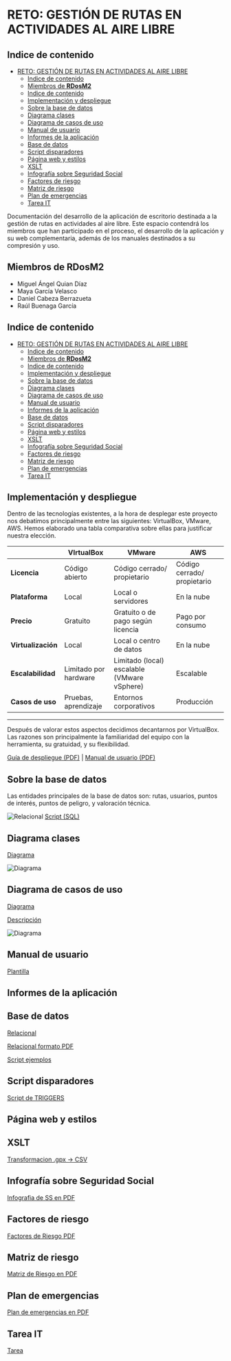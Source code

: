 # RETO: GESTIÓN DE RUTAS EN ACTIVIDADES AL AIRE LIBRE

 ## Indice de contenido
- [RETO: GESTIÓN DE RUTAS EN ACTIVIDADES AL AIRE LIBRE](#reto-gestión-de-rutas-en-actividades-al-aire-libre)
  - [Indice de contenido](#indice-de-contenido)
  - [Miembros de **RDosM2**](#miembros-de-rdosm2)
  - [Indice de contenido](#indice-de-contenido-1)
  - [Implementación y despliegue](#implementación-y-despliegue)
  - [Sobre la base de datos](#sobre-la-base-de-datos)
  - [Diagrama clases](#diagrama-clases)
  - [Diagrama de casos de uso](#diagrama-de-casos-de-uso)
  - [Manual de usuario](#manual-de-usuario)
  - [Informes de la aplicación](#informes-de-la-aplicación)
  - [Base de datos](#base-de-datos)
  - [Script disparadores](#script-disparadores)
  - [Página web y estilos](#página-web-y-estilos)
  - [XSLT](#xslt)
  - [Infografía sobre Seguridad Social](#infografía-sobre-seguridad-social)
  - [Factores de riesgo](#factores-de-riesgo)
  - [Matriz de riesgo](#matriz-de-riesgo)
  - [Plan de emergencias](#plan-de-emergencias)
  - [Tarea IT](#tarea-it)

Documentación del desarrollo de la aplicación de escritorio destinada a la gestión de rutas en actividades al aire libre. Este espacio contendrá los miembros que han participado en el proceso, el desarrollo de la aplicación y su web complementaria, además de los manuales destinados a su compresión y uso.


## Miembros de **RDosM2**

- Miguel Ángel Quian Díaz
- Maya García Velasco
- Daniel Cabeza Berrazueta
- Raúl Buenaga García

## Indice de contenido
<!--Para enlazar correctamente, crear un header con #/##/### y vincular -> [texto](#nombreDelHeader)-->
- [RETO: GESTIÓN DE RUTAS EN ACTIVIDADES AL AIRE LIBRE](#reto-gestión-de-rutas-en-actividades-al-aire-libre)
  - [Indice de contenido](#indice-de-contenido)
  - [Miembros de **RDosM2**](#miembros-de-rdosm2)
  - [Indice de contenido](#indice-de-contenido-1)
  - [Implementación y despliegue](#implementación-y-despliegue)
  - [Sobre la base de datos](#sobre-la-base-de-datos)
  - [Diagrama clases](#diagrama-clases)
  - [Diagrama de casos de uso](#diagrama-de-casos-de-uso)
  - [Manual de usuario](#manual-de-usuario)
  - [Informes de la aplicación](#informes-de-la-aplicación)
  - [Base de datos](#base-de-datos)
  - [Script disparadores](#script-disparadores)
  - [Página web y estilos](#página-web-y-estilos)
  - [XSLT](#xslt)
  - [Infografía sobre Seguridad Social](#infografía-sobre-seguridad-social)
  - [Factores de riesgo](#factores-de-riesgo)
  - [Matriz de riesgo](#matriz-de-riesgo)
  - [Plan de emergencias](#plan-de-emergencias)
  - [Tarea IT](#tarea-it)

   
## Implementación y despliegue

Dentro de las tecnologías existentes, a la hora de desplegar este proyecto nos debatimos principalmente entre las siguientes: VirtualBox, VMware, AWS. Hemos elaborado una tabla comparativa sobre ellas para justificar nuestra elección. 

| | VIrtualBox  | VMware | AWS |
|---|---|---|---|
|**Licencia** |Código abierto | Código cerrado/ propietario|Código cerrado/ propietario|
|**Plataforma** | Local |Local o servidores |  En la nube | 
|**Precio**| Gratuito | Gratuito o de pago según licencia | Pago por consumo | 
|**Virtualización** | Local | Local o centro de datos | En la nube |
|**Escalabilidad** | Limitado por hardware | Limitado (local) escalable (VMware vSphere) | Escalable |
|**Casos de uso** | Pruebas, aprendizaje | Entornos corporativos | Producción |
***


Después de valorar estos aspectos decidimos decantarnos por VirtualBox. Las razones son principalmente la familiaridad del equipo con la herramienta, su gratuidad, y su flexibilidad.



[Guía de despliegue (PDF)](https://educantabria.sharepoint.com/:b:/r/sites/RETODAM1DAM12025-39009471-DAM1-EQUIPO1/Documentos%20compartidos/DAM1-EQUIPO1/ARCHIVOS%20RETO/MANUAL%20DE%20DESPLIEGUE%20DAM1.pdf?csf=1&web=1&e=lJPKIP) | [Manual de usuario (PDF)](https://educantabria.sharepoint.com/:w:/r/sites/RETODAM1DAM12025-39009471-DAM1-EQUIPO1/Documentos%20compartidos/DAM1-EQUIPO1/ARCHIVOS%20RETO/MANUAL%20USUARIO.docx?d=w06038e8d45524639a670f50dc6b88509&csf=1&web=1&e=OlXqLQ)



## Sobre la base de datos

Las entidades principales de la base de datos son: rutas, usuarios, puntos de interés, puntos de peligro, y valoración técnica. 

<!--Para enlazar imagenes, añade una ! a un enlace normal-->
  ![Relacional](/imagenes/EER_EQUIPO1_V9.png)
  [Script (SQL)](https://educantabria.sharepoint.com/:u:/r/sites/RETODAM1DAM12025-39009471-DAM1-EQUIPO1/Documentos%20compartidos/DAM1-EQUIPO1/ARCHIVOS%20RETO/BD/GeneracionBD_Equipo1.sql?csf=1&web=1&e=hKzkjL)

## Diagrama clases

[Diagrama](https://educantabria.sharepoint.com/:b:/r/sites/RETODAM1DAM12025-39009471-DAM1-EQUIPO1/Documentos%20compartidos/DAM1-EQUIPO1/ARCHIVOS%20RETO/Diagrama%20de%20clases%20ultimo.pdf?csf=1&web=1&e=LEeazY)

![Diagrama](imagenes/Diagrama_clases_ultimo.png)


## Diagrama de casos de uso
[Diagrama](https://educantabria.sharepoint.com/:i:/r/sites/RETODAM1DAM12025-39009471-DAM1-EQUIPO1/Documentos%20compartidos/DAM1-EQUIPO1/ARCHIVOS%20RETO/casos_uso.drawio.png?csf=1&web=1&e=hHwa4F)

[Descripción](https://educantabria.sharepoint.com/:w:/r/sites/RETODAM1DAM12025-39009471-DAM1-EQUIPO1/Documentos%20compartidos/DAM1-EQUIPO1/ARCHIVOS%20RETO/descripci%C3%B3n%20de%20casos%20de%20uso.docx?d=w5e06507a021a45c7ab6b5103337c9e46&csf=1&web=1&e=00XqIP)

![Diagrama](imagenes/casos_uso.png)


## Manual de usuario
[Plantilla](https://educantabria.sharepoint.com/:w:/r/sites/RETODAM1DAM12025-39009471-DAM1-EQUIPO1/Documentos%20compartidos/DAM1-EQUIPO1/ARCHIVOS%20RETO/MANUAL%20USUARIO.docx?d=w06038e8d45524639a670f50dc6b88509&csf=1&web=1&e=OlXqLQ)

## Informes de la aplicación

## Base de datos



[Relacional](https://educantabria.sharepoint.com/:u:/r/sites/RETODAM1DAM12025-39009471-DAM1-EQUIPO1/Documentos%20compartidos/DAM1-EQUIPO1/ARCHIVOS%20RETO/BD/EER_EQUIPO1_V9.mwb?csf=1&web=1&e=e1JlMH)

[Relacional formato PDF](https://educantabria.sharepoint.com/:b:/r/sites/RETODAM1DAM12025-39009471-DAM1-EQUIPO1/Documentos%20compartidos/DAM1-EQUIPO1/ARCHIVOS%20RETO/BD/EER_EQUIPO1_V9.pdf?csf=1&web=1&e=KapWHP)




[Script ejemplos](https://educantabria.sharepoint.com/:u:/r/sites/RETODAM1DAM12025-39009471-DAM1-EQUIPO1/Documentos%20compartidos/DAM1-EQUIPO1/ARCHIVOS%20RETO/BD/DatosEjemploBD_Equipo1.sql?csf=1&web=1&e=DBjGqU)

## Script disparadores
[Script de TRIGGERS](https://educantabria.sharepoint.com/:u:/r/sites/RETODAM1DAM12025-39009471-DAM1-EQUIPO1/Documentos%20compartidos/DAM1-EQUIPO1/ARCHIVOS%20RETO/BD/Script%20disparadores-Equipo1.sql?csf=1&web=1&e=PxRWOw)
## Página web y estilos

## XSLT
[Transformacion .gpx -> CSV](https://educantabria.sharepoint.com/:u:/r/sites/RETODAM1DAM12025-39009471-DAM1-EQUIPO1/Documentos%20compartidos/DAM1-EQUIPO1/ARCHIVOS%20RETO/gpxToCSV?csf=1&web=1&e=XLbvS2)
## Infografía sobre Seguridad Social
[Infografia de SS en PDF](https://educantabria.sharepoint.com/:b:/r/sites/RETODAM1DAM12025-39009471-DAM1-EQUIPO1/Documentos%20compartidos/DAM1-EQUIPO1/ARCHIVOS%20RETO/Infografia%20SS.pdf?csf=1&web=1&e=En4MY3)

## Factores de riesgo
[Factores de Riesgo PDF](https://educantabria.sharepoint.com/:b:/r/sites/RETODAM1DAM12025-39009471-DAM1-EQUIPO1/Documentos%20compartidos/DAM1-EQUIPO1/ARCHIVOS%20RETO/IDENTIFICACION_DE_RIESGOS_EQUIPO1.pdf?csf=1&web=1&e=Mhk5Ep)
## Matriz de riesgo
[Matriz de Riesgo en PDF](https://educantabria.sharepoint.com/:b:/r/sites/RETODAM1DAM12025-39009471-DAM1-EQUIPO1/Documentos%20compartidos/DAM1-EQUIPO1/ARCHIVOS%20RETO/Matriz%20de%20riesgo.pdf?csf=1&web=1&e=s3ks61)

## Plan de emergencias
[Plan de emergencias en PDF](https://educantabria.sharepoint.com/:b:/r/sites/RETODAM1DAM12025-39009471-DAM1-EQUIPO1/Documentos%20compartidos/DAM1-EQUIPO1/ARCHIVOS%20RETO/Plan%20de%20emergencias.pdf?csf=1&web=1&e=8r9907)

## Tarea IT
[Tarea](https://educantabria.sharepoint.com/:b:/r/sites/RETODAM1DAM12025-39009471-DAM1-EQUIPO1/Documentos%20compartidos/DAM1-EQUIPO1/ARCHIVOS%20RETO/Tarea_IT_Equipo1.pdf?csf=1&web=1&e=qgO1M3)




